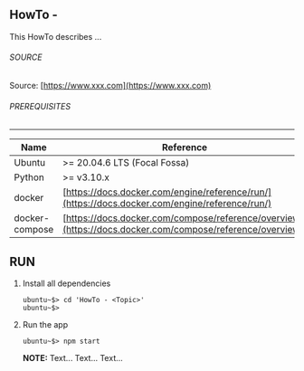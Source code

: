 HowTo - <Topic>
---

This HowTo describes ...

###### SOURCE
Source: [https://www.xxx.com](https://www.xxx.com)

###### PREREQUISITES
---

Name           | Reference    
-------------- | --------------- 
Ubuntu         | >= 20.04.6 LTS (Focal Fossa)
Python         | >= v3.10.x
docker         | [https://docs.docker.com/engine/reference/run/](https://docs.docker.com/engine/reference/run/)
docker-compose | [https://docs.docker.com/compose/reference/overview/](https://docs.docker.com/compose/reference/overview/)

RUN
---

01. Install all dependencies

        ubuntu~$> cd 'HowTo - <Topic>'
        ubuntu~$> 

02. Run the app

        ubuntu~$> npm start

    **NOTE:** Text... Text... Text...


